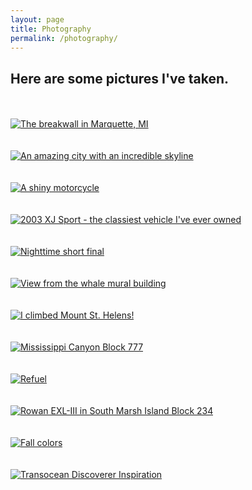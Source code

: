 ```yaml
---
layout: page
title: Photography
permalink: /photography/
---
```


## Here are some pictures I've taken.

<br/>
<br/>

<a href="//raw.githubusercontent.com/listpau/demo/gh-pages/assets/breakwall.JPG" data-lightbox="breakwall" data-title="The breakwall in Marquette, MI">
  <img src="//raw.githubusercontent.com/listpau/demo/gh-pages/assets/breakwall.JPG" title="The breakwall in Marquette, MI">
</a>

<br/>
<br/>
<br/>

<a href="//raw.githubusercontent.com/listpau/demo/gh-pages/assets/hk.JPG" data-lightbox="hk" data-title="An amazing city with an incredible skyline">
  <img src="//raw.githubusercontent.com/listpau/demo/gh-pages/assets/hk.JPG" title="An amazing city with an incredible skyline">
</a>


<br/>
<br/>
<br/>

<a href="//raw.githubusercontent.com/listpau/demo/gh-pages/assets/motorcycle.JPG" data-lightbox="motorcycle" data-title="A shiny motorcycle">
  <img src="//raw.githubusercontent.com/listpau/demo/gh-pages/assets/motorcycle.JPG" title="A shiny motorcycle">
</a>

<br/>
<br/>
<br/>

<a href="//raw.githubusercontent.com/listpau/demo/gh-pages/assets/jag.JPG" data-lightbox="jag" data-title="2003 XJ Sport - the classiest vehicle I've ever owned">
  <img src="//raw.githubusercontent.com/listpau/demo/gh-pages/assets/jag.JPG" title="2003 XJ Sport - the classiest vehicle I've ever owned">
</a>


<br/>
<br/>
<br/>

<a href="//raw.githubusercontent.com/listpau/demo/gh-pages/assets/nightflight.JPG" data-lightbox="nightflight" data-title="Nighttime short final">
  <img src="//raw.githubusercontent.com/listpau/demo/gh-pages/assets/nightflight.JPG" title="Nighttime short final">
</a>

<br/>
<br/>
<br/>

<a href="//raw.githubusercontent.com/listpau/demo/gh-pages/assets/detroit.JPG" data-lightbox="detroit" data-title="View from the whale mural building">
  <img src="//raw.githubusercontent.com/listpau/demo/gh-pages/assets/detroit.JPG" title="View from the whale mural building">
</a>

<br/>
<br/>
<br/>

<a href="//raw.githubusercontent.com/listpau/demo/gh-pages/assets/mountsainthelens.JPG" data-lightbox="mount-saint-helens" data-title="I climbed Mount St. Helens!">
  <img src="//raw.githubusercontent.com/listpau/demo/gh-pages/assets/mountsainthelens.JPG" title="I climbed Mount St. Helens!">
</a>

<br/>
<br/>
<br/>

<a href="//raw.githubusercontent.com/listpau/demo/gh-pages/assets/mc777.JPG" data-lightbox="mc777" data-title="Mississippi Canyon Block 777">
  <img src="//raw.githubusercontent.com/listpau/demo/gh-pages/assets/mc777.JPG" title="Mississippi Canyon Block 777">
</a>

<br/>
<br/>
<br/>

<a href="//raw.githubusercontent.com/listpau/demo/gh-pages/assets/68334.JPG" data-lightbox="68334" data-title="Refuel">
  <img src="//raw.githubusercontent.com/listpau/demo/gh-pages/assets/68334.JPG" title="Refuel">
</a>

<br/>
<br/>
<br/>

<a href="//raw.githubusercontent.com/listpau/demo/gh-pages/assets/mcmoran.jpg" data-lightbox="mcmoran" data-title="Rowan EXL-III in South Marsh Island Block 234">
  <img src="//raw.githubusercontent.com/listpau/demo/gh-pages/assets/mcmoran.jpg" title="Rowan EXL-III in South Marsh Island Block 234">
</a>

<br/>
<br/>
<br/>

<a href="//raw.githubusercontent.com/listpau/demo/gh-pages/assets/tree_cropped.JPG" data-lightbox="tree" data-title="Fall colors">
  <img src="//raw.githubusercontent.com/listpau/demo/gh-pages/assets/tree_cropped.JPG" title="Fall colors">
</a>

<br/>
<br/>
<br/>

<a href="//raw.githubusercontent.com/listpau/demo/gh-pages/assets/transocean.JPG" data-lightbox="transocean" data-title="Transocean Discoverer Inspiration">
  <img src="//raw.githubusercontent.com/listpau/demo/gh-pages/assets/transocean.JPG" title="Transocean Discoverer Inspiration">
</a>
